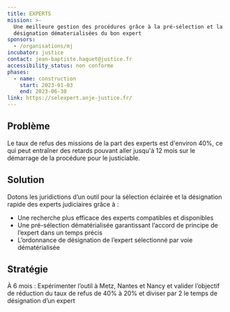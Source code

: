 ```yaml
---
title: EXPERTS
mission: >-
  Une meilleure gestion des procédures grâce à la pré-sélection et la 
  désignation dématerialisées du bon expert  
sponsors:
  - /organisations/mj
incubator: justice
contact: jean-baptiste.haquet@justice.fr
accessibility_status: non conforme
phases:
  - name: construction
    start: 2023-01-03
    end: 2023-06-30
link: https://selexpert.anje-justice.fr/
---
```

## Problème

Le taux de refus des missions de la part des experts est d'environ 40%, ce qui peut entraîner des retards pouvant aller jusqu'à 12 mois sur le démarrage de la procédure pour le justiciable. 

## Solution

Dotons les juridictions d’un outil pour la sélection éclairée et la désignation rapide des experts judiciaires grâce à :

* Une recherche plus efficace des experts compatibles et disponibles
* Une pré-sélection dématérialisée garantissant l’accord de principe de l’expert dans un temps précis
* L’ordonnance de désignation de l’expert sélectionné par voie dématérialisée

## Stratégie

À 6 mois : Expérimenter l’outil à Metz, Nantes et Nancy et valider l’objectif de réduction du taux de refus de 40% à 20% et diviser par 2 le temps de désignation d’un expert